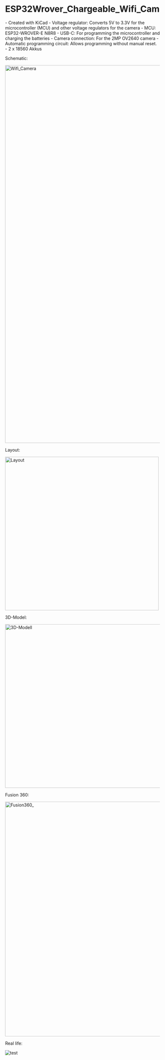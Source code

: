 # ESP32Wrover_Chargeable_Wifi_Cam
<div align="left">
- Created with KiCad
- Voltage regulator: Converts 5V to 3.3V for the microcontroller (MCU) and other voltage regulators for the camera
- MCU: ESP32-WROVER-E N8R8
- USB-C: For programming the microcontroller and charging the batteries 
- Camera connection: For the 2MP OV2640 camera
- Automatic programming circuit: Allows programming without manual reset.
-  2 x 18560 Akkus

Schematic:

<img width="1230" alt="Wifi_Camera" src="https://github.com/user-attachments/assets/864f12a3-f12e-4d35-8bdd-8d039d78a3b8">

Layout:

<img width="500" alt="Layout" src="https://github.com/user-attachments/assets/57a793ef-6c8e-4d11-8f45-f883269a9c79">

3D-Model:

<img width="533" alt="3D-Modell" src="https://github.com/user-attachments/assets/ca92c51b-bc89-4b7b-8ad6-16673ecaaddb">

Fusion 360:

<img width="764" alt="Fusion360_" src="https://github.com/user-attachments/assets/52326151-019a-4011-a9a5-53a2017076ad">

Real life:

![test](https://github.com/user-attachments/assets/8abe7786-bceb-46af-83d1-4189572992fe)


